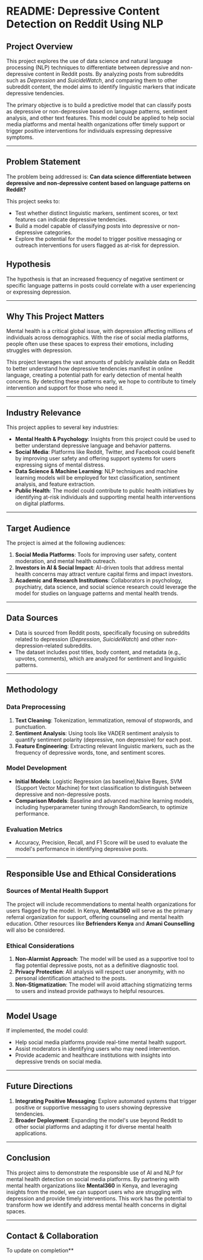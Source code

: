 # README: Depressive Content Detection on Reddit Using NLP

## Project Overview

This project explores the use of data science and natural language processing (NLP) techniques to differentiate between depressive and non-depressive content in Reddit posts. By analyzing posts from subreddits such as *Depression* and *SuicideWatch*, and comparing them to other subreddit content, the model aims to identify linguistic markers that indicate depressive tendencies.

The primary objective is to build a predictive model that can classify posts as depressive or non-depressive based on language patterns, sentiment analysis, and other text features. This model could be applied to help social media platforms and mental health organizations offer timely support or trigger positive interventions for individuals expressing depressive symptoms.

---

## Problem Statement

The problem being addressed is: **Can data science differentiate between depressive and non-depressive content based on language patterns on Reddit?**

This project seeks to:
- Test whether distinct linguistic markers, sentiment scores, or text features can indicate depressive tendencies.
- Build a model capable of classifying posts into depressive or non-depressive categories.
- Explore the potential for the model to trigger positive messaging or outreach interventions for users flagged as at-risk for depression.

## Hypothesis

The hypothesis is that an increased frequency of negative sentiment or specific language patterns in posts could correlate with a user experiencing or expressing depression.

---

## Why This Project Matters

Mental health is a critical global issue, with depression affecting millions of individuals across demographics. With the rise of social media platforms, people often use these spaces to express their emotions, including struggles with depression. 

This project leverages the vast amounts of publicly available data on Reddit to better understand how depressive tendencies manifest in online language, creating a potential path for early detection of mental health concerns. By detecting these patterns early, we hope to contribute to timely intervention and support for those who need it.

---

## Industry Relevance

This project applies to several key industries:
- **Mental Health & Psychology**: Insights from this project could be used to better understand depressive language and behavior patterns.
- **Social Media**: Platforms like Reddit, Twitter, and Facebook could benefit by improving user safety and offering support systems for users expressing signs of mental distress.
- **Data Science & Machine Learning**: NLP techniques and machine learning models will be employed for text classification, sentiment analysis, and feature extraction.
- **Public Health**: The model could contribute to public health initiatives by identifying at-risk individuals and supporting mental health interventions on digital platforms.

---

## Target Audience

The project is aimed at the following audiences:
1. **Social Media Platforms**: Tools for improving user safety, content moderation, and mental health outreach.
2. **Investors in AI & Social Impact**: AI-driven tools that address mental health concerns may attract venture capital firms and impact investors.
3. **Academic and Research Institutions**: Collaborators in psychology, psychiatry, data science, and social science research could leverage the model for studies on language patterns and mental health trends.

---

## Data Sources

- Data is sourced from Reddit posts, specifically focusing on subreddits related to depression (*Depression*, *SuicideWatch*) and other non-depression-related subreddits.
- The dataset includes post titles, body content, and metadata (e.g., upvotes, comments), which are analyzed for sentiment and linguistic patterns.

---

## Methodology

### Data Preprocessing
1. **Text Cleaning**: Tokenization, lemmatization, removal of stopwords, and punctuation.
2. **Sentiment Analysis**: Using tools like VADER sentiment analysis to quantify sentiment polarity (depressive, non depressive) for each post.
3. **Feature Engineering**: Extracting relevant linguistic markers, such as the frequency of depressive words, tone, and sentiment scores.
   
### Model Development
- **Initial Models**: Logistic Regression (as baseline),Naive Bayes, SVM (Support Vector Machine) for text classification to distinguish between depressive and non-depressive posts.
- **Comparison Models**: Baseline and advanced machine learning models, including hyperparameter tuning through RandomSearch, to optimize performance.
  
### Evaluation Metrics
- Accuracy, Precision, Recall, and F1 Score will be used to evaluate the model's performance in identifying depressive posts.

---

## Responsible Use and Ethical Considerations

### Sources of Mental Health Support

The project will include recommendations to mental health organizations for users flagged by the model. In Kenya, **Mental360** will serve as the primary referral organization for support, offering counseling and mental health education. Other resources like **Befrienders Kenya** and **Amani Counselling** will also be considered.

### Ethical Considerations

1. **Non-Alarmist Approach**: The model will be used as a supportive tool to flag potential depressive posts, not as a definitive diagnostic tool.
2. **Privacy Protection**: All analysis will respect user anonymity, with no personal identification attached to the posts.
3. **Non-Stigmatization**: The model will avoid attaching stigmatizing terms to users and instead provide pathways to helpful resources.

---

## Model Usage

If implemented, the model could:
- Help social media platforms provide real-time mental health support.
- Assist moderators in identifying users who may need intervention.
- Provide academic and healthcare institutions with insights into depressive trends on social media.

---

## Future Directions

1. **Integrating Positive Messaging**: Explore automated systems that trigger positive or supportive messaging to users showing depressive tendencies.
2. **Broader Deployment**: Expanding the model's use beyond Reddit to other social platforms and adapting it for diverse mental health applications.

---

## Conclusion

This project aims to demonstrate the responsible use of AI and NLP for mental health detection on social media platforms. By partnering with mental health organizations like **Mental360** in Kenya, and leveraging insights from the model, we can support users who are struggling with depression and provide timely interventions. This work has the potential to transform how we identify and address mental health concerns in digital spaces.

---

## Contact & Collaboration

To update on completion**

